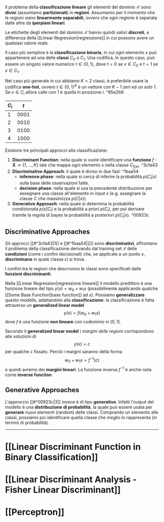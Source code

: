 Il problema della **classificazione lineare** gli elementi del dominio $\mathcal{X}$ sono **divisi** (assumiamo **partizionati**) in **regioni**.
Assumiamo per il momento che le regioni siano **linearmente separabili**, ovvero che ogni regione è separata dalle altre da **iperpiani lineari**.

Le etichette degli elementi del dominio $\mathcal{X}$ hanno quindi valori **discreti**, a differenza della [[Linear Regression|regressione]] in cui possono avere un qualsiasi valore reale.

Il caso più semplice è la **classificazione binaria**, in cui ogni elemento $x$ può appartenere ad una delle **classi** $C_0$ o $C_1$.
Una codifica, in questo caso, può essere un singolo valore numerico $t \in \lbrace 0,1 \rbrace$, dove $t = 0$ se $x \in C_0$ e $t = 1$ se $x \in C_1$.

Nel caso più generale in cui abbiamo $K > 2$ classi, è preferibile usare la codifica **one-hot**, ovvero $t \in \lbrace 0, 1\rbrace^K$ è un vettore con $K-1$ zeri ed un solo $1$.
Se $x \in C_i$ allora calle con $1$ è quella in posizione $i$. ^85e2b9

$C_i$ | $t$
---|---
1 | 0001
2 | 0010
3 | 0100
4 | 1000

Esistono tre principali approcci alla classificazione:
1. **Discriminant Function**: nella quale si vuole identificare una **funzione** $f: \mathbf{X} \to \lbrace 1,...,K \rbrace$ tale che mappa ogni elemento $x$ nella classe $C_{f(x)}$. ^3cfa43
2. **Discriminative Approach**: il quale è diviso in due fasI: ^1baa54
	- **inference phase**: nella quale si cerca di inferire la probabilità $p(C_i \vert x)$ sulla base delle osservazioni fatte.
	- **decision phase**: nella quale si usa la precedente distribuzione per assegnare una classe all'elemento in input $x$ (e.g. assegnare la classe $C$ che massimizza $p(C \vert x)$).
3. **Generative Approach**: nella quale si determina la probabilità condizionata $p(x \vert C_i)$ e la probabilità a priori $p(C_i)$, per poi derivare tramite la regola di bayes la probabilità a posteriori $p(C_i \vert x)$. ^00923c

## Discriminative Approaches
Gli approcci [[#^3cfa43|1]] e [[#^1baa54|2]] sono **discriminativi**, affrontano il problema della classificazione derivando dal training set $\mathcal{T}$ delle **condizioni** (come i confini decisionali) che, se applicate a un punto $x$, **discriminano** in quale classe ci si trova.

I confini tra le regioni che descrivono le classi sono specificati dalle **funzioni discriminanti**.

Nella [[Linear Regression|regressione lineare]] il modello predittivo è una funzione lineare del tipo $y(x) = w_0 + w_1x$ (possibilmente applicando qualche [[Some Base Function|base function]] ad $x$).
Possiamo **generalizzare** questo modello, adattandolo alla **classificazione**: la classificazione è fatta attraverso un **generalized linear model** $$y(x) = f(w_0 + w_1x)$$ dove $f$ è una funzione **non lineare** con codominio in $\left[0,1\right]$.

Secondo il **generalized linear model** i *margini delle regioni* corrispondono alle soluzioni di $$y(x) = c$$ per qualche $c$ fissato.
Perciò i margini saranno della forma $$w_0+w_1x = f^{-1}(c)$$ e quindi avremo dei **margini lineari**.
La funzione inversa $f^{-1}$ è anche nota come **inverse function**.

## Generative Approaches
L'approccio [[#^00923c|3]] invece è di tipo **generativo**.
Infatti l'output del modello è una **distribuzione di probabilità**, la quale può essere usata per **generare** nuovi elementi (random) delle classi.
Comprando un elemento alle classi, possiamo poi identificare quella classe che meglio lo rappresenta (in termini di probabilità).

----
# [[Linear Discriminant Function in Binary Classification]]
# [[Linear Discriminant Analysis - Fisher Linear Discriminant]]
# [[Perceptron]]